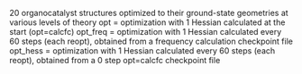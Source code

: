 20 organocatalyst structures optimized to their ground-state geometries at various levels of theory
opt = optimization with 1 Hessian calculated at the start (opt=calcfc)
opt_freq = optimization with 1 Hessian calculated every 60 steps (each reopt), obtained from a frequency calculation checkpoint file
opt_hess = optimization with 1 Hessian calculated every 60 steps (each reopt), obtained from a 0 step opt=calcfc checkpoint file
